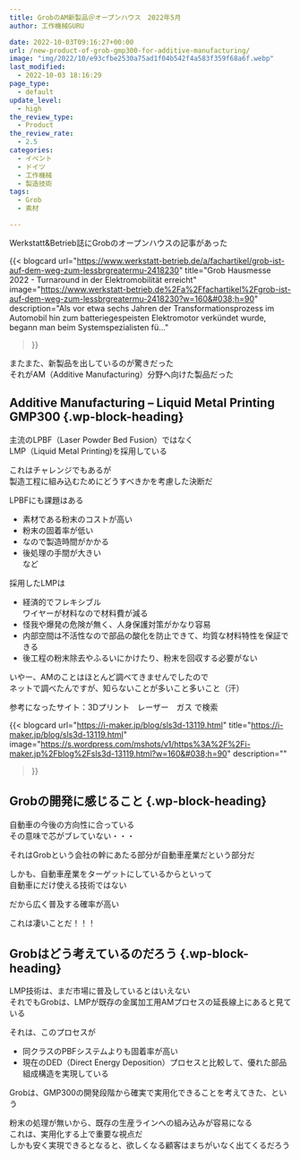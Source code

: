 ```yaml
---
title: GrobのAM新製品＠オープンハウス　2022年5月
author: 工作機械GURU

date: 2022-10-03T09:16:27+00:00
url: /new-product-of-grob-gmp300-for-additive-manufacturing/
image: "img/2022/10/e93cfbe2530a75ad1f04b542f4a583f359f68a6f.webp"
last_modified:
  - 2022-10-03 18:16:29
page_type:
  - default
update_level:
  - high
the_review_type:
  - Product
the_review_rate:
  - 2.5
categories:
  - イベント
  - ドイツ
  - 工作機械
  - 製造技術
tags:
  - Grob
  - 素材

---
```

Werkstatt&Betrieb誌にGrobのオープンハウスの記事があった

{{< blogcard
url="https://www.werkstatt-betrieb.de/a/fachartikel/grob-ist-auf-dem-weg-zum-lessbrgreatermu-2418230"
title="Grob Hausmesse 2022 - Turnaround in der Elektromobilität erreicht"
image="https://www.werkstatt-betrieb.de%2Fa%2Ffachartikel%2Fgrob-ist-auf-dem-weg-zum-lessbrgreatermu-2418230?w=160&#038;h=90"
description="Als vor etwa sechs Jahren der Transformationsprozess im Automobil hin zum batteriegespeisten Elektromotor verkündet wurde, begann man beim Systemspezialisten fü..."
>}} 



またまた、新製品を出しているのが驚きだった  
それがAM（Additive Manufacturing）分野へ向けた製品だった

## **Additive Manufacturing – Liquid Metal Printing GMP300** {.wp-block-heading}

主流のLPBF（Laser Powder Bed Fusion）ではなく  
LMP（Liquid Metal Printing)を採用している

これはチャレンジでもあるが  
製造工程に組み込むためにどうすべきかを考慮した決断だ

LPBFにも課題はある

<ul class="wp-block-list">
  <li>
    素材である粉末のコストが高い
  </li>
  <li>
    粉末の固着率が低い
  </li>
  <li>
    なので製造時間がかかる
  </li>
  <li>
    後処理の手間が大きい<br />など
  </li>
</ul>

採用したLMPは

<ul class="wp-block-list">
  <li>
    経済的でフレキシブル<br />ワイヤーが材料なので材料費が減る
  </li>
  <li>
    怪我や爆発の危険が無く、人身保護対策がかなり容易
  </li>
  <li>
    内部空間は不活性なので部品の酸化を防止できて、均質な材料特性を保証できる
  </li>
  <li>
    後工程の粉末除去やふるいにかけたり、粉末を回収する必要がない
  </li>
</ul>

いやー、AMのことはほとんど調べてきませんでしたので  
ネットで調べたんですが、知らないことが多いこと多いこと（汗）

参考になったサイト：3Dプリント　レーザー　ガス で検索

{{< blogcard
url="https://i-maker.jp/blog/sls3d-13119.html"
title="https://i-maker.jp/blog/sls3d-13119.html"
image="https://s.wordpress.com/mshots/v1/https%3A%2F%2Fi-maker.jp%2Fblog%2Fsls3d-13119.html?w=160&#038;h=90"
description=""
>}} 

## Grobの開発に感じること {.wp-block-heading}

自動車の今後の方向性に合っている  
その意味で芯がブレていない・・・

それはGrobという会社の幹にあたる部分が自動車産業だという部分だ

しかも、自動車産業をターゲットにしているからといって  
自動車にだけ使える技術ではない

だから広く普及する確率が高い

これは凄いことだ！！！

## Grobはどう考えているのだろう {.wp-block-heading}

LMP技術は、まだ市場に普及しているとはいえない  
それでもGrobは、LMPが既存の金属加工用AMプロセスの延長線上にあると見ている

それは、このプロセスが

<ul class="wp-block-list">
  <li>
    同クラスのPBFシステムよりも固着率が高い
  </li>
  <li>
    現在のDED（Direct Energy Deposition）プロセスと比較して、優れた部品組成構造を実現している
  </li>
</ul>

Grobは、GMP300の開発段階から確実で実用化できることを考えてきた、という

粉末の処理が無いから、既存の生産ラインへの組み込みが容易になる  
これは、実用化する上で重要な視点だ  
しかも安く実現できるとなると、欲しくなる顧客はまちがいなく出てくるだろう